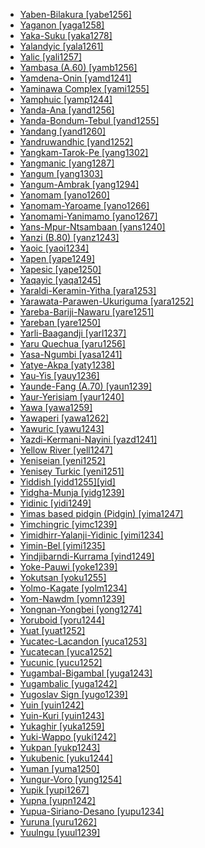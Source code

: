 - [Yaben-Bilakura [yabe1256]](tree/nucleartransnewguinea.nucl1709/madang.mada1298/croisilles.croi1234/numugenan.numu1240/yabenbilakura.yabe1256/yabenbilakura.yabe1256.ini)
- [Yaganon [yaga1258]](tree/nucleartransnewguinea.nucl1709/madang.mada1298/raicoast.raic1241/yaganon.yaga1258/yaganon.yaga1258.ini)
- [Yaka-Suku [yaka1278]](tree/atlanticcongo.atla1278/voltacongo.volt1241/benuecongo.benu1247/bantoid.bant1294/southernbantoid.sout3152/narrowbantu.narr1281/centralwesternbantu.cent2260/kongoyakasukuhungan.kong1295/nuclearkongoyakasukuhungan.nucl1741/yakasuku.yaka1278/yakasuku.yaka1278.ini)
- [Yalandyic [yala1261]](tree/pamanyungan.pama1250/yimidhirryalanjiyidinic.yimi1234/yalandyic.yala1261/yalandyic.yala1261.ini)
- [Yalic [yali1257]](tree/nucleartransnewguinea.nucl1709/dani.dani1287/ngaliknduga.ngal1299/yalic.yali1257/yalic.yali1257.ini)
- [Yambasa (A.60) [yamb1256]](tree/atlanticcongo.atla1278/voltacongo.volt1241/benuecongo.benu1247/bantoid.bant1294/southernbantoid.sout3152/narrowbantu.narr1281/mbam.mbam1252/yambasaa60.yamb1256/yambasaa60.yamb1256.ini)
- [Yamdena-Onin [yamd1241]](tree/austronesian.aust1307/nuclearaustronesian.nucl1752/malayopolynesian.mala1545/centraleasternmalayopolynesian.cent2237/centralmalayopolynesian.cent2245/keitanimbar.keit1238/yamdenaonin.yamd1241/yamdenaonin.yamd1241.ini)
- [Yaminawa Complex [yami1255]](tree/panotacanan.pano1259/panoan.pano1256/mainlinepano.main1279/panonawa.pano1257/headwaters.head1239/yaminawacomplex.yami1255/yaminawacomplex.yami1255.ini)
- [Yamphuic [yamp1244]](tree/sinotibetan.sino1245/himalayish.hima1249/mahakiranti.maha1306/kiranti.kira1253/easternkiranti.east2719/upperarun.uppe1412/lohorungyamphu.loho1238/yamphuic.yamp1244/yamphuic.yamp1244.ini)
- [Yanda-Ana [yand1256]](tree/dogon.dogo1299/northplateau.nort2824/yandabondumtebul.yand1255/yandaana.yand1256/yandaana.yand1256.ini)
- [Yanda-Bondum-Tebul [yand1255]](tree/dogon.dogo1299/northplateau.nort2824/yandabondumtebul.yand1255/yandabondumtebul.yand1255.ini)
- [Yandang [yand1260]](tree/atlanticcongo.atla1278/voltacongo.volt1241/northvoltacongo.nort3149/adamawaubangi.adam1258/adamawa.adam1259/sambadurumumuyeyendang.samb1322/mumuyeyandang.mumu1249/yandang.yand1260/yandang.yand1260.ini)
- [Yandruwandhic [yand1252]](tree/pamanyungan.pama1250/karnic.karn1253/centralkarnic.cent2016/westerncentralkarnic.west2438/yandruwandhic.yand1252/yandruwandhic.yand1252.ini)
- [Yangkam-Tarok-Pe [yang1302]](tree/atlanticcongo.atla1278/voltacongo.volt1241/benuecongo.benu1247/benuecongoplateau.benu1248/tarokoid.taro1265/yangkamtarokpe.yang1302/yangkamtarokpe.yang1302.ini)
- [Yangmanic [yang1287]](tree/yangmanic.yang1287/yangmanic.yang1287.ini)
- [Yangum [yang1303]](tree/nucleartorricelli.nucl1708/nuclearpalai.nucl1722/yangumambrak.yang1294/yangum.yang1303/yangum.yang1303.ini)
- [Yangum-Ambrak [yang1294]](tree/nucleartorricelli.nucl1708/nuclearpalai.nucl1722/yangumambrak.yang1294/yangumambrak.yang1294.ini)
- [Yanomam [yano1260]](tree/yanomam.yano1260/yanomam.yano1260.ini)
- [Yanomam-Yaroame [yano1266]](tree/yanomam.yano1260/ninamyanomamyaroame.nina1239/yanomamyaroame.yano1266/yanomamyaroame.yano1266.ini)
- [Yanomami-Yanimamo [yano1267]](tree/yanomam.yano1260/ninamyanomamyaroame.nina1239/yanomamyaroame.yano1266/yanomamiyanimamo.yano1267/yanomamiyanimamo.yano1267.ini)
- [Yans-Mpur-Ntsambaan [yans1240]](tree/atlanticcongo.atla1278/voltacongo.volt1241/benuecongo.benu1247/bantoid.bant1294/southernbantoid.sout3152/narrowbantu.narr1281/centralwesternbantu.cent2260/yanzib80.yanz1243/kwiluumlaut.kwil1235/yansmpurntsambaan.yans1240/yansmpurntsambaan.yans1240.ini)
- [Yanzi (B.80) [yanz1243]](tree/atlanticcongo.atla1278/voltacongo.volt1241/benuecongo.benu1247/bantoid.bant1294/southernbantoid.sout3152/narrowbantu.narr1281/centralwesternbantu.cent2260/yanzib80.yanz1243/yanzib80.yanz1243.ini)
- [Yaoic [yaoi1234]](tree/atlanticcongo.atla1278/voltacongo.volt1241/benuecongo.benu1247/bantoid.bant1294/southernbantoid.sout3152/narrowbantu.narr1281/eastbantu.east2731/rufijiruvuma.rufi1235/ruvuma.ruvu1234/yaoic.yaoi1234/yaoic.yaoi1234.ini)
- [Yapen [yape1249]](tree/austronesian.aust1307/nuclearaustronesian.nucl1752/malayopolynesian.mala1545/centraleasternmalayopolynesian.cent2237/easternmalayopolynesian.east2712/southhalmaherawestnewguinea.sout2850/southhalmaherawestnewguinea.sout3229/cenderawasihbay.cend1238/yapen.yape1249/yapen.yape1249.ini)
- [Yapesic [yape1250]](tree/austronesian.aust1307/nuclearaustronesian.nucl1752/malayopolynesian.mala1545/centraleasternmalayopolynesian.cent2237/easternmalayopolynesian.east2712/oceanic.ocea1241/yapesic.yape1250/yapesic.yape1250.ini)
- [Yaqayic [yaqa1245]](tree/anim.anim1240/marind.mari1437/yaqayic.yaqa1245/yaqayic.yaqa1245.ini)
- [Yaraldi-Keramin-Yitha [yara1253]](tree/pamanyungan.pama1250/southeasternpamanyungan.sout3135/victorianpamanyungan.vict1234/lowermurray.lowe1401/yaraldikeraminyitha.yara1253/yaraldikeraminyitha.yara1253.ini)
- [Yarawata-Parawen-Ukuriguma [yara1252]](tree/nucleartransnewguinea.nucl1709/madang.mada1298/croisilles.croi1234/numugenan.numu1240/yarawataparawenukuriguma.yara1252/yarawataparawenukuriguma.yara1252.ini)
- [Yareba-Bariji-Nawaru [yare1251]](tree/yareban.yare1250/yarebabarijinawaru.yare1251/yarebabarijinawaru.yare1251.ini)
- [Yareban [yare1250]](tree/yareban.yare1250/yareban.yare1250.ini)
- [Yarli-Baagandji [yarl1237]](tree/pamanyungan.pama1250/yarlibaagandji.yarl1237/yarlibaagandji.yarl1237.ini)
- [Yaru Quechua [yaru1256]](tree/quechuan.quec1387/quechuai.quec1386/centralquechuai.cent2141/yaruquechua.yaru1256/yaruquechua.yaru1256.ini)
- [Yasa-Ngumbi [yasa1241]](tree/atlanticcongo.atla1278/voltacongo.volt1241/benuecongo.benu1247/bantoid.bant1294/southernbantoid.sout3152/narrowbantu.narr1281/bantuab10b20b30.bant1295/sawabantu.sawa1251/bengaic.beng1289/yasangumbi.yasa1241/yasangumbi.yasa1241.ini)
- [Yatye-Akpa [yaty1238]](tree/atlanticcongo.atla1278/voltacongo.volt1241/benuecongo.benu1247/idomoid.idom1262/yatyeakpa.yaty1238/yatyeakpa.yaty1238.ini)
- [Yau-Yis [yauy1236]](tree/nucleartorricelli.nucl1708/yauyis.yauy1236/yauyis.yauy1236.ini)
- [Yaunde-Fang (A.70) [yaun1239]](tree/atlanticcongo.atla1278/voltacongo.volt1241/benuecongo.benu1247/bantoid.bant1294/southernbantoid.sout3152/narrowbantu.narr1281/bantuab10b20b30.bant1295/yaundefanga70.yaun1239/yaundefanga70.yaun1239.ini)
- [Yaur-Yerisiam [yaur1240]](tree/austronesian.aust1307/nuclearaustronesian.nucl1752/malayopolynesian.mala1545/centraleasternmalayopolynesian.cent2237/easternmalayopolynesian.east2712/southhalmaherawestnewguinea.sout2850/southhalmaherawestnewguinea.sout3229/cenderawasihbay.cend1238/southwestcenderawasihbay.sout3230/yauryerisiam.yaur1240/yauryerisiam.yaur1240.ini)
- [Yawa [yawa1259]](tree/yawa.yawa1259/yawa.yawa1259.ini)
- [Yawaperi [yawa1262]](tree/cariban.cari1283/yawaperi.yawa1262/yawaperi.yawa1262.ini)
- [Yawuric [yawu1243]](tree/nyulnyulan.nyul1248/easternnyulnyulan.east2381/yawuric.yawu1243/yawuric.yawu1243.ini)
- [Yazdi-Kermani-Nayini [yazd1241]](tree/indoeuropean.indo1319/indoiranian.indo1320/iranian.iran1269/westerniranian.west2794/northwesterniranian.nort3177/kermanic.kerm1246/centralirankermanic.cent2264/yazdikermaninayini.yazd1241/yazdikermaninayini.yazd1241.ini)
- [Yellow River [yell1247]](tree/sepik.sepi1257/yellowriver.yell1247/yellowriver.yell1247.ini)
- [Yeniseian [yeni1252]](tree/yeniseian.yeni1252/yeniseian.yeni1252.ini)
- [Yenisey Turkic [yeni1251]](tree/turkic.turk1311/commonturkic.comm1245/southsiberianturkic.sout2693/yeniseyturkic.yeni1251/yeniseyturkic.yeni1251.ini)
- [Yiddish [yidd1255][yid]](tree/indoeuropean.indo1319/germanic.germ1287/northwestgermanic.nort3152/westgermanic.west2793/highgerman.high1286/middlemodernhighgerman.midd1349/modernhighgerman.mode1258/yiddish.yidd1255/yiddish.yidd1255.ini)
- [Yidgha-Munja [yidg1239]](tree/indoeuropean.indo1319/indoiranian.indo1320/iranian.iran1269/easterniranian.east2704/southeasterniranian.sout3156/yidghamunja.yidg1239/yidghamunja.yidg1239.ini)
- [Yidinic [yidi1249]](tree/pamanyungan.pama1250/yimidhirryalanjiyidinic.yimi1234/yidinic.yidi1249/yidinic.yidi1249.ini)
- [Yimas based pidgin (Pidgin) [yima1247]](tree/pidgin.pidg1258/yimasbasedpidginpidgin.yima1247/yimasbasedpidginpidgin.yima1247.ini)
- [Yimchingric [yimc1239]](tree/sinotibetan.sino1245/kukichinnaga.kuki1245/naga.naga1409/angamiao.anga1312/aoic.aoic1235/yimchingric.yimc1239/yimchingric.yimc1239.ini)
- [Yimidhirr-Yalanji-Yidinic [yimi1234]](tree/pamanyungan.pama1250/yimidhirryalanjiyidinic.yimi1234/yimidhirryalanjiyidinic.yimi1234.ini)
- [Yimin-Bel [yimi1235]](tree/sepik.sepi1257/sepiktama.sepi1256/mayopasi.mayo1278/yiminbel.yimi1235/yiminbel.yimi1235.ini)
- [Yindjibarndi-Kurrama [yind1249]](tree/pamanyungan.pama1250/southwestpamanyungan.sout3134/pilbara.pilb1234/ngayarda.ngay1241/centralngayarda.cent2248/yindjibarndikurrama.yind1249/yindjibarndikurrama.yind1249.ini)
- [Yoke-Pauwi [yoke1239]](tree/austronesian.aust1307/nuclearaustronesian.nucl1752/malayopolynesian.mala1545/centraleasternmalayopolynesian.cent2237/easternmalayopolynesian.east2712/southhalmaherawestnewguinea.sout2850/southhalmaherawestnewguinea.sout3229/lowermamberamo.lowe1409/yokepauwi.yoke1239/yokepauwi.yoke1239.ini)
- [Yokutsan [yoku1255]](tree/yokutsan.yoku1255/yokutsan.yoku1255.ini)
- [Yolmo-Kagate [yolm1234]](tree/sinotibetan.sino1245/bodic.bodi1256/bodish.bodi1257/oldmoderntibetan.oldm1245/tibetic.tibe1276/southwesterntibetic.sout3216/kyirongkagate.kyir1235/yolmokagate.yolm1234/yolmokagate.yolm1234.ini)
- [Yom-Nawdm [yomn1239]](tree/atlanticcongo.atla1278/voltacongo.volt1241/northvoltacongo.nort3149/gur.gura1261/centralgur.cent2243/northerncentralgur.nort2777/bwamuotivolta.bwam1248/otivolta.otiv1239/nuclearotivolta.nucl1743/gurmayomotivoltaoccidental.gurm1247/gurmayomnaudem.gurm1248/yomnawdm.yomn1239/yomnawdm.yomn1239.ini)
- [Yongnan-Yongbei [yong1274]](tree/taikadai.taik1256/kamtai.kamt1241/betai.beta1258/daic.daic1237/northerndaic.nort3180/yongnanyongbei.yong1274/yongnanyongbei.yong1274.ini)
- [Yoruboid [yoru1244]](tree/atlanticcongo.atla1278/voltacongo.volt1241/benuecongo.benu1247/defoid.defo1239/yoruboid.yoru1244/yoruboid.yoru1244.ini)
- [Yuat [yuat1252]](tree/yuat.yuat1252/yuat.yuat1252.ini)
- [Yucatec-Lacandon [yuca1253]](tree/mayan.maya1287/coremayan.core1254/yucatecan.yuca1252/yucateclacandon.yuca1253/yucateclacandon.yuca1253.ini)
- [Yucatecan [yuca1252]](tree/mayan.maya1287/coremayan.core1254/yucatecan.yuca1252/yucatecan.yuca1252.ini)
- [Yucunic [yucu1252]](tree/arawakan.araw1281/northernmaipuran.nort2990/inlandnorthernmaipuran.inla1264/japuracolombia.japu1236/nuclearjapuracolombia.nucl1764/yucunic.yucu1252/yucunic.yucu1252.ini)
- [Yugambal-Bigambal [yuga1243]](tree/pamanyungan.pama1250/eastqueenslandborderpamanyungan.east2770/yugambalic.yuga1242/yugambalbigambal.yuga1243/yugambalbigambal.yuga1243.ini)
- [Yugambalic [yuga1242]](tree/pamanyungan.pama1250/eastqueenslandborderpamanyungan.east2770/yugambalic.yuga1242/yugambalic.yuga1242.ini)
- [Yugoslav Sign [yugo1239]](tree/signlanguage.sign1238/signlanguages.sign1237/lsfic.lsfi1234/yugoslavsign.yugo1239/yugoslavsign.yugo1239.ini)
- [Yuin [yuin1242]](tree/pamanyungan.pama1250/southeasternpamanyungan.sout3135/newsouthwalespamanyungan.news1235/yuinkuri.yuin1243/yuin.yuin1242/yuin.yuin1242.ini)
- [Yuin-Kuri [yuin1243]](tree/pamanyungan.pama1250/southeasternpamanyungan.sout3135/newsouthwalespamanyungan.news1235/yuinkuri.yuin1243/yuinkuri.yuin1243.ini)
- [Yukaghir [yuka1259]](tree/yukaghir.yuka1259/yukaghir.yuka1259.ini)
- [Yuki-Wappo [yuki1242]](tree/yukiwappo.yuki1242/yukiwappo.yuki1242.ini)
- [Yukpan [yukp1243]](tree/cariban.cari1283/oponyukpan.yukp1242/yukpan.yukp1243/yukpan.yukp1243.ini)
- [Yukubenic [yuku1244]](tree/atlanticcongo.atla1278/voltacongo.volt1241/benuecongo.benu1247/benuecongoplateau.benu1248/yukubenic.yuku1244/yukubenic.yuku1244.ini)
- [Yuman [yuma1250]](tree/cochimiyuman.coch1271/yuman.yuma1250/yuman.yuma1250.ini)
- [Yungur-Voro [yung1254]](tree/atlanticcongo.atla1278/voltacongo.volt1241/northvoltacongo.nort3149/gur.gura1261/centralgur.cent2243/wajajen.waja1258/benamboi.bena1258/bena.bena1259/yungurvoro.yung1254/yungurvoro.yung1254.ini)
- [Yupik [yupi1267]](tree/eskimoaleut.eski1264/eskimo.eski1265/yupik.yupi1267/yupik.yupi1267.ini)
- [Yupna [yupn1242]](tree/nucleartransnewguinea.nucl1709/finisterrehuon.fini1244/finisterresaruwaged.fini1245/yupna.yupn1242/yupna.yupn1242.ini)
- [Yupua-Siriano-Desano [yupu1234]](tree/tucanoan.tuca1253/easterntucanoan.east2698/westerneasterntucanoan.west2789/cubeodesano.cube1243/yupuasirianodesano.yupu1234/yupuasirianodesano.yupu1234.ini)
- [Yuruna [yuru1262]](tree/tupian.tupi1275/mawetiguarani.mawe1252/awetiguarani.awet1245/yuruna.yuru1262/yuruna.yuru1262.ini)
- [Yuulngu [yuul1239]](tree/pamanyungan.pama1250/yuulngu.yuul1239/yuulngu.yuul1239.ini)
